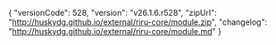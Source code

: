 {
  "versionCode": 528,
  "version": "v26.1.6.r528",
  "zipUrl": "http://huskydg.github.io/external/riru-core/module.zip",
  "changelog": "http://huskydg.github.io/external/riru-core/module.md"
 }